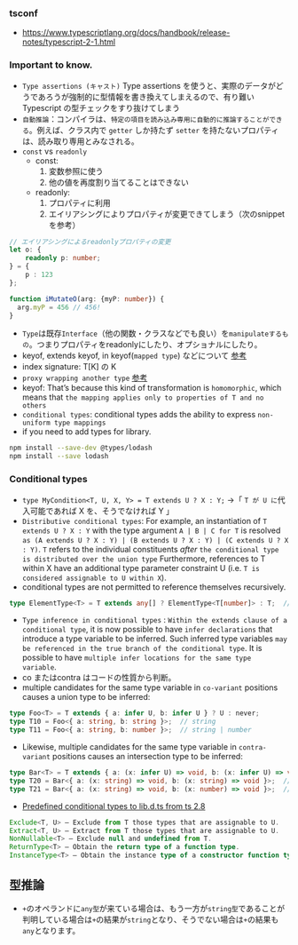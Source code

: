 ### tsconf
- https://www.typescriptlang.org/docs/handbook/release-notes/typescript-2-1.html

### Important to know.
-  `Type assertions (キャスト)` Type assertions を使うと、実際のデータがどうであろうが強制的に型情報を書き換えてしまえるので、有り難い Typescript の型チェックをすり抜けてしまう
- `自動推論`：コンパイラは、`特定の項目を読み込み専用に自動的に推論することができる`。例えば、クラス内で `getter` しか持たず `setter` を持たないプロパティは、読み取り専用とみなされる。
- `const` vs `readonly`
    - const: 
        1. 変数参照に使う
        2. 他の値を再度割り当てることはできない
    - readonly: 
        1. プロパティに利用
        2. エイリアシングによりプロパティが変更できてしまう（次のsnippetを参考）
```typescript
// エイリアシングによるreadonlyプロパティの変更
let o: {
    readonly p: number;
} = {
    p : 123
};

function iMutateO(arg: {myP: number}) {
  arg.myP = 456 // 456!
}
```
- `Type`は既存`Interface`（他の関数・クラスなどでも良い）を`manipulateするもの`。つまりプロパティをreadonlyにしたり、オプショナルにしたり。
- keyof, extends keyof, in keyof(`mapped type`) などについて [参考](https://blog.yux3.net/entry/2017/02/08/033834)
- index signature: T\[K\] の K
- `proxy wrapping another type` [参考](https://stackoverflow.com/questions/49364282/how-to-convert-interface-to-mapped-type-in-typescript)
- keyof: That’s because this kind of transformation is `homomorphic`, which means that `the mapping applies only to properties of T and no others`
- `conditional types`: conditional types adds the ability to express `non-uniform type mappings`
- if you need to add types for library.
```bash
npm install --save-dev @types/lodash
npm install --save lodash
```
### Conditional types
- `type MyCondition<T, U, X, Y> = T extends U ? X : Y;` ->「 `T が U に`代入可能であれば X を、そうでなければ Y 」
- `Distributive conditional types`: For example, an instantiation of `T extends U ? X : Y` with the type argument `A | B | C for T` is resolved `as (A extends U ? X : Y) | (B extends U ? X : Y) | (C extends U ? X : Y)`. `T` refers to the individual constituents _after_ `the conditional type is distributed over the union type` Furthermore, references to T within X have an additional type parameter constraint U (i.e. `T is considered assignable to U within X`).
- conditional types are not permitted to reference themselves recursively.
```typescript
type ElementType<T> = T extends any[] ? ElementType<T[number]> : T;  // Error
```
- `Type inference in conditional types` : `Within the extends clause of a conditional type`, it is now possible to have `infer declarations` that introduce a type variable to be inferred. Such inferred type variables `may be referenced in the true branch of the conditional type`. It is possible to have `multiple infer locations for the same type variable`.
- co またはcontra はコードの性質から判断。
- multiple candidates for the same type variable in `co-variant` positions causes a union type to be inferred:
```typescript
type Foo<T> = T extends { a: infer U, b: infer U } ? U : never;
type T10 = Foo<{ a: string, b: string }>;  // string
type T11 = Foo<{ a: string, b: number }>;  // string | number
```
- Likewise, multiple candidates for the same type variable in `contra-variant` positions causes an intersection type to be inferred:
```typescript
type Bar<T> = T extends { a: (x: infer U) => void, b: (x: infer U) => void } ? U : never;
type T20 = Bar<{ a: (x: string) => void, b: (x: string) => void }>;  // string
type T21 = Bar<{ a: (x: string) => void, b: (x: number) => void }>;  // string & number
```
- [Predefined conditional types to lib.d.ts from ts 2.8](https://www.typescriptlang.org/docs/handbook/advanced-types.html#predefined-conditional-types)
```typescript
Exclude<T, U> – Exclude from T those types that are assignable to U.
Extract<T, U> – Extract from T those types that are assignable to U.
NonNullable<T> – Exclude null and undefined from T.
ReturnType<T> – Obtain the return type of a function type.
InstanceType<T> – Obtain the instance type of a constructor function type.
```
## 型推論
- `+`のオペランドに`any型`が来ている場合は、もう一方が`string型`であることが判明している場合は`+`の結果が`string`となり、そうでない場合は`+`の結果も`any`となります。
